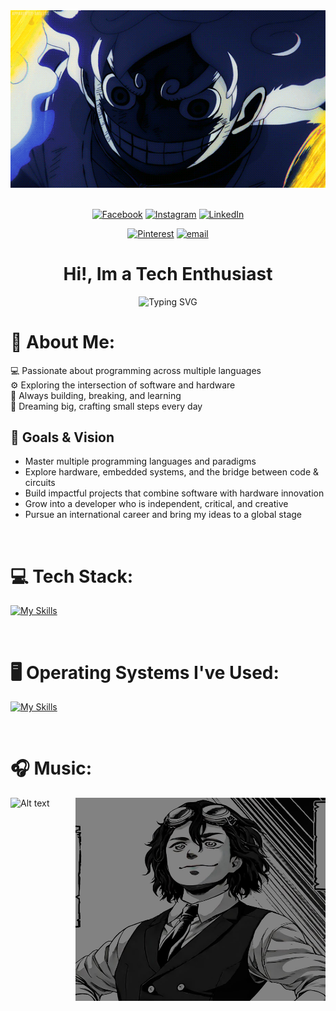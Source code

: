 

<!--
**Fahrzaa/Fahrzaa** is a ✨ _special_ ✨ repository because its `README.md` (this file) appears on your GitHub profile.

Here are some ideas to get you started:

- 🔭 I’m currently working on ...
- 🌱 I’m currently learning ...
- 👯 I’m looking to collaborate on ...
- 🤔 I’m looking for help with ...
- 💬 Ask me about ...
- 📫 How to reach me: ...
- 😄 Pronouns: ...
- ⚡ Fun fact: ...
 - 🌱 I’m currently learning [**Laravel**](https://youtube.com)
 asdadsa
-->

<div align="center">
  <img src="lib/image/2.gif" width="700" />
</div>

<br>

<div align="center">
 
[![Facebook](https://img.shields.io/badge/Facebook-%231877F2.svg?logo=Facebook&logoColor=white)](https://facebook.com/Kafkaaes) [![Instagram](https://img.shields.io/badge/Instagram-%23E4405F.svg?logo=Instagram&logoColor=white)](https://instagram.com/fahrezachill) [![LinkedIn](https://img.shields.io/badge/LinkedIn-%230077B5.svg?logo=linkedin&logoColor=white)](https://linkedin.com/in/ZaaFtKafka)

[![Pinterest](https://img.shields.io/badge/Pinterest-%23E60023.svg?logo=Pinterest&logoColor=white)](https://pinterest.com/Kafka) [![email](https://img.shields.io/badge/Email-D14836?logo=gmail&logoColor=white)](mailto:ublpoco7@gmail.com) 

</div>

<h1 align="center">Hi!, Im a Tech Enthusiast</h1>

<p align="center">
  <img src="https://readme-typing-svg.demolab.com?font=Fira+Code&pause=1000&color=F7C52D&center=true&vCenter=true&width=600&lines=I+am+Fahreza+Ft%2C+aka+Kafka;Welcome+To+My+Github;Exploring+Code+%26+Hardware;Keep+Building+Keep+Learning" alt="Typing SVG" />
</p>



# 💫 About Me:
💻 Passionate about programming across multiple languages  <br>⚙️ Exploring the intersection of software and hardware  <br>🚀 Always building, breaking, and learning  <br>🌌 Dreaming big, crafting small steps every day

## 🎯 Goals & Vision
- Master multiple programming languages and paradigms  
- Explore hardware, embedded systems, and the bridge between code & circuits  
- Build impactful projects that combine software with hardware innovation  
- Grow into a developer who is independent, critical, and creative  
- Pursue an international career and bring my ideas to a global stage  

<br>

# 💻 Tech Stack:
[![My Skills](https://skillicons.dev/icons?i=js,html,css,python,bash,laravel,react&perline=4)](https://skillicons.dev)

<br>

# 🖥️ Operating Systems I've Used:
[![My Skills](https://skillicons.dev/icons?i=kali,windows,ubuntu,arch&perline=3)](https://skillicons.dev)

<br>

# 🎧 Music:
![Alt text](https://spotify-recently-played-readme.vercel.app/api?user=31ulmvyiuzfd7cvxyhsh626ppqk4&unique={true|1|on|yes})  <img src="lib/image/e33bc84d2d8dc25e1492ec55adf8e81b.jpg" width="400" height="325" align="right"/>



